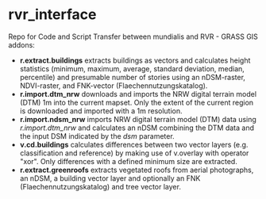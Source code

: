 # rvr_interface
Repo for Code and Script Transfer between mundialis and RVR - GRASS GIS addons:

- **r.extract.buildings** extracts buildings as vectors and calculates height statistics (minimum, maximum, average, standard deviation, median, percentile) and presumable number of stories using an nDSM-raster, NDVI-raster, and FNK-vector (Flaechennutzungskatalog).
- **r.import.dtm_nrw** downloads and imports the NRW digital terrain model (DTM) 1m into the current mapset. Only the extent of the current region is downloaded and imported with a 1m resolution.
- **r.import.ndsm_nrw** imports NRW digital terrain model (DTM) data using _r.import.dtm_nrw_ and calculates an nDSM combining the DTM data and the input DSM indicated by the _dsm_ parameter.
- **v.cd.buildings** calculates differences between two vector layers (e.g. classification and reference) by making use of v.overlay with operator "xor". Only differences with a defined minimum size are extracted.
- **r.extract.greenroofs** extracts vegetated roofs from aerial photographs, an nDSM, a building vector layer and optionally an FNK (Flaechennutzungskatalog) and tree vector layer.

